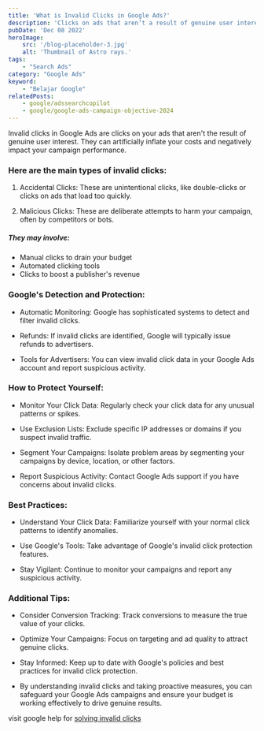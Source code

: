 ```yaml
---
title: 'What is Invalid Clicks in Google Ads?'
description: 'Clicks on ads that aren’t a result of genuine user interest, including intentionally fraudulent traffic and accidental or duplicate clicks.'
pubDate: 'Dec 08 2022'
heroImage: 
    src: '/blog-placeholder-3.jpg'
    alt: 'Thumbnail of Astro rays.'
tags: 
    - "Search Ads"
category: "Google Ads"
keyword: 
    - "Belajar Google"
relatedPosts:
    - google/adssearchcopilot
    - google/google-ads-campaign-objective-2024
---
```


Invalid clicks in Google Ads are clicks on your ads that aren't the result of genuine user interest. They can artificially inflate your costs and negatively impact your campaign performance.

### Here are the main types of invalid clicks:

1. Accidental Clicks: These are unintentional clicks, like double-clicks or clicks on ads that load too quickly.

2. Malicious Clicks: These are deliberate attempts to harm your campaign, often by competitors or bots.

##### They may involve:
* Manual clicks to drain your budget
* Automated clicking tools
* Clicks to boost a publisher's revenue

### Google's Detection and Protection:

* Automatic Monitoring: Google has sophisticated systems to detect and filter invalid clicks.

* Refunds: If invalid clicks are identified, Google will typically issue refunds to advertisers.

* Tools for Advertisers: You can view invalid click data in your Google Ads account and report suspicious activity.

### How to Protect Yourself:

*  Monitor Your Click Data: Regularly check your click data for any unusual patterns or spikes.

* Use Exclusion Lists: Exclude specific IP addresses or domains if you suspect invalid traffic.

* Segment Your Campaigns: Isolate problem areas by segmenting your campaigns by device, location, or other factors.

* Report Suspicious Activity: Contact Google Ads support if you have concerns about invalid clicks.

### Best Practices:

* Understand Your Click Data: Familiarize yourself with your normal click patterns to identify anomalies.

* Use Google's Tools: Take advantage of Google's invalid click protection features.

* Stay Vigilant: Continue to monitor your campaigns and report any suspicious activity.

### Additional Tips:

* Consider Conversion Tracking: Track conversions to measure the true value of your clicks.

* Optimize Your Campaigns: Focus on targeting and ad quality to attract genuine clicks.

* Stay Informed: Keep up to date with Google's policies and best practices for invalid click protection.

* By understanding invalid clicks and taking proactive measures, you can safeguard your Google Ads campaigns and ensure your budget is working effectively to drive genuine results.

visit google help for [solving invalid clicks](https://support.google.com/google-ads/troubleshooter/2557048?sjid=6995357965478073122-AP 'Troubleshooting invalid clicks')